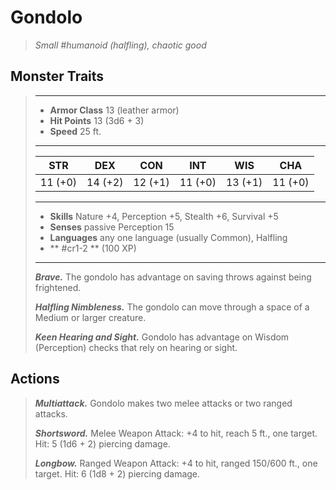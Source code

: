 # Gondolo
>*Small #humanoid (halfling), chaotic good*
## Monster Traits
>___
>- **Armor Class** 13 (leather armor)
>- **Hit Points** 13 (3d6 + 3)
>- **Speed** 25 ft. 
>___
>|STR|DEX|CON|INT|WIS|CHA|
>|:---:|:---:|:---:|:---:|:---:|:---:|
>|11 (+0)|14 (+2)|12 (+1)|11 (+0)|13 (+1)|11 (+0)|
>___
>- **Skills** Nature +4, Perception +5, Stealth +6, Survival +5
>- **Senses** passive Perception 15
>- **Languages** any one language (usually Common), Halfling
>- ** #cr1-2 ** (100 XP)
>___
>***Brave.*** The gondolo has advantage on saving throws against being frightened.  
>
>***Halfling Nimbleness.*** The gondolo can move through a space of a Medium or larger creature.  
>
>***Keen Hearing and Sight.*** Gondolo has advantage on Wisdom (Perception) checks that rely on hearing or sight.  
>
## Actions
>***Multiattack.*** Gondolo makes two melee attacks or two ranged attacks.  
>
>***Shortsword.*** Melee Weapon Attack: +4 to hit, reach 5 ft., one target. Hit: 5 (1d6 + 2) piercing damage.  
>
>***Longbow.*** Ranged Weapon Attack: +4 to hit, ranged 150/600 ft., one target. Hit: 6 (1d8 + 2) piercing damage.